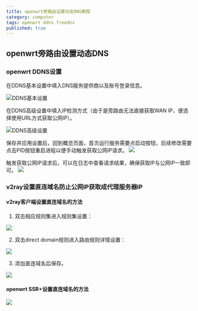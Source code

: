 ```yaml
---
title: openwrt旁路由设置动态DNS教程
category: computer
tags: openwrt ddns freedns
published: true
---
```

## openwrt旁路由设置动态DNS

### openwrt DDNS设置

在DDNS基本设置中填入DNS服务提供商以及账号登录信息。

![DDNS基本设置](https://goooooouwa.eu.org:8143/static/images/openwrt-ddns-tutorial/5.png)

在DDNS高级设置中填入IP检测方式（由于是旁路由无法直接获取WAN IP，便选择使用URL方式获取公网IP）。

![DDNS高级设置](https://goooooouwa.eu.org:8143/static/images/openwrt-ddns-tutorial/6.png)

保存并应用设置后，回到概览页面，首次运行服务需要点启动按钮，后续修改需要点击PID按钮重启进程以便手动触发获取公网IP请求。
![](https://goooooouwa.eu.org:8143/static/images/openwrt-ddns-tutorial/8.png)

触发获取公网IP请求后，可以在日志中查看请求结果，确保获取IP与公网IP一致即可。
![](https://goooooouwa.eu.org:8143/static/images/openwrt-ddns-tutorial/7.png)

### v2ray设置直连域名防止公网IP获取成代理服务器IP

#### v2ray客户端设置直连域名的方法

1. 双击相应规则集进入规则集设置：

![](https://goooooouwa.eu.org:8143/static/images/openwrt-ddns-tutorial/1.png)

2. 双击direct domain规则进入路由规则详情设置：

![](https://goooooouwa.eu.org:8143/static/images/openwrt-ddns-tutorial/2.png)

3. 添加直连域名后保存。

![](https://goooooouwa.eu.org:8143/static/images/openwrt-ddns-tutorial/3.png)

#### openwrt SSR+设置直连域名的方法

![](https://goooooouwa.eu.org:8143/static/images/openwrt-ddns-tutorial/4.png)
